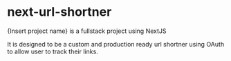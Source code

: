 # next-url-shortner

{Insert project name} is a fullstack project using NextJS

It is designed to be a custom and production ready url shortner using OAuth to allow user to track their links.
